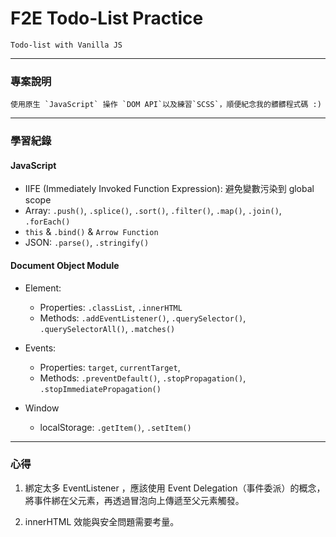 # F2E Todo-List Practice

    Todo-list with Vanilla JS

---

### 專案說明

    使用原生 `JavaScript` 操作 `DOM API`以及練習`SCSS`，順便紀念我的髒髒程式碼 :)

---

### 學習紀錄

#### JavaScript

* IIFE (Immediately Invoked Function Expression): 避免變數污染到 global scope
* Array: `.push()`, `.splice()`, `.sort()`, `.filter()`, `.map()`, `.join()`, `.forEach()`
* `this` & `.bind()` & `Arrow Function`
* JSON: `.parse()`, `.stringify()`

#### Document Object Module

* Element:

  - Properties: `.classList`, `.innerHTML`
  - Methods: `.addEventListener()`, `.querySelector()`, `.querySelectorAll()`, `.matches()`

* Events:

  - Properties: `target`, `currentTarget`,
  - Methods: `.preventDefault()`, `.stopPropagation()`, `.stopImmediatePropagation()`

* Window
  - localStorage: `.getItem()`, `.setItem()`

---

### 心得

  1. 綁定太多 EventListener ，應該使用 Event Delegation（事件委派）的概念，將事件綁在父元素，再透過冒泡向上傳遞至父元素觸發。

  2. innerHTML 效能與安全問題需要考量。
